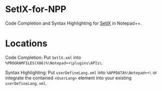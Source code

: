 # SetlX-for-NPP
Code Completion and Syntax Highlighting for [SetlX](https://github.com/herrmanntom/setlX) in Notepad++.

# Locations
Code Completion: Put `SetlX.xml` into `%PROGRAMFILES(X86)%\Notepad++\plugins\APIs\`.

Syntax Highlighting: Put `userDefineLang.xml` into `%APPDATA%\Notepad++\` or integrate the contained `<UserLang>` element into your existing `userDefineLang.xml`.

